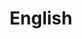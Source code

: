 ---
title: "English"
listing: 
  contents: english # all Quarto docs in the `posts` directory will be included on your listing page
  type: default # or `default` or `table`; each type has its own set of yaml options to include
  sort: "date desc" # can also sort on more than one field
  categories: true # allows you to sort posts by assigned categories 
  feed: true
---